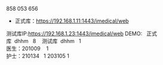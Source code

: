 
858 053 656
- 正式库：https://192.168.1.11:1443/imedical/web

测试库IP:https://192.168.1.23:1443/imedical/web
DEMO:   正式库  dhhm   8    测试库  dhhm   1   
医生：201009    1  
护士：210134   1   203105 1



